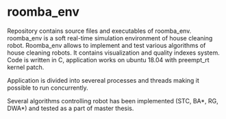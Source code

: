 # roomba_env

Repository contains source files and executables of roomba_env. roomba_env is a soft real-time simulation environment of house cleaning robot.
Roomba_env allows to implement and test various algorithms of house cleaning robots. It contains visualization and quality indexes system.
Code is written in C, application works on ubuntu 18.04 with preempt_rt kernel patch.

Application is divided into severeal processes and threads making it possible to run concurrently.

Several algorithms controlling robot has been implemented (STC, BA*, RG, DWA*) and tested as a part of master thesis. 
